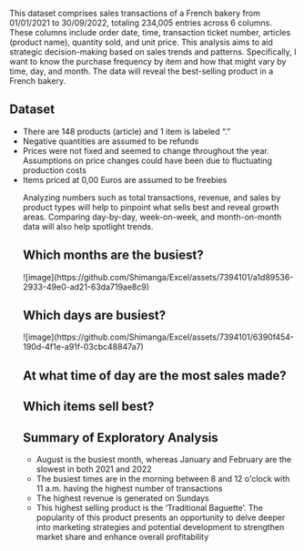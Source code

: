 This dataset comprises sales transactions of a French bakery from 01/01/2021 to 30/09/2022, totaling 234,005 entries across 6 columns. These columns include order date, time, transaction ticket number, articles (product name), quantity sold, and unit price. This analysis aims to aid strategic decision-making based on sales trends and patterns.  Specifically, I want to know the purchase frequency by item and how that might vary by time, day, and month. The data will reveal the best-selling product in a French bakery.

<H2>Dataset</H2>
<ul>
<li>There are 148 products (article) and 1 item is labeled “.”</li>
<li>Negative quantities are assumed to be refunds</li>
<li>Prices were not fixed and seemed to change throughout the year. Assumptions on price changes could have been due to fluctuating production costs</li>
<li>Items priced at 0,00 Euros are assumed to be freebies</li>

Analyzing numbers such as total transactions, revenue, and sales by product types will help to pinpoint what sells best and reveal growth areas. Comparing day-by-day, week-on-week, and month-on-month data will also help spotlight trends. 

<H2>Which months are the busiest?</H2>
![image](https://github.com/Shimanga/Excel/assets/7394101/a1d89536-2933-49e0-ad21-63da719ae8c9)

<H2>Which days are busiest?</H2>
![image](https://github.com/Shimanga/Excel/assets/7394101/6390f454-190d-4f1e-a91f-03cbc48847a7)

<H2>At what time of day are the most sales made?</H2>

<H2>Which items sell best? </H2>

<H2>Summary of Exploratory Analysis</H2>

<ul>
<li>August is the busiest month, whereas January and February are the slowest in both 2021 and 2022</li>
<li>The busiest times are in the morning between 8 and 12 o'clock with 11 a.m. having the highest number of transactions</li>
<li>The highest revenue is generated on Sundays</li>
<li>This highest selling product is the ‘Traditional Baguette’. The popularity of this product presents an opportunity to delve deeper into marketing strategies and potential development to strengthen market share and enhance overall profitability</li>
</ul>



